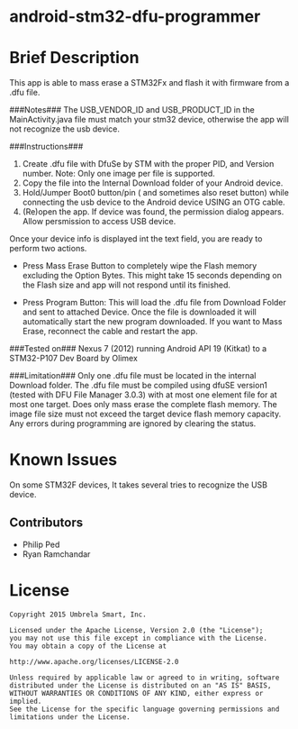 # android-stm32-dfu-programmer #
Brief Description
=======
This app is able to mass erase a STM32Fx and
flash it with firmware from a .dfu file.

###Notes###
The USB_VENDOR_ID and USB_PRODUCT_ID in the MainActivity.java 
file must match your stm32 device, 
otherwise the app will not recognize the usb device.

###Instructions###
1.	Create .dfu file with DfuSe by STM with the proper
	PID, and Version number.
	Note: Only one image per file is supported.
2.	Copy the file into the Internal Download folder 
	of your Android	device. 
3.	Hold/Jumper Boot0 button/pin ( and sometimes also reset button)
	while connecting the usb device to the Android device 
	USING an OTG cable.
4.	(Re)open the app. If device was found, the permission dialog 
	appears. Allow persmission to access USB device.

Once your device info is displayed int the text field,
you are ready to perform two actions.

*	Press Mass Erase Button to completely wipe the Flash
memory excluding the Option Bytes. This might take 15 seconds 
depending on the Flash size and app will not respond
until its finished.

*	Press Program Button: This will load the .dfu file from
Download Folder and sent to attached Device. Once the file
is downloaded it will automatically start the new program
downloaded. If you want to Mass Erase, reconnect the cable and
restart the app.
	


###Tested on###
Nexus 7 (2012) running Android API 19 (Kitkat) to a STM32-P107 Dev Board by Olimex

###Limitation###
Only one .dfu file must be located in the internal 
Download folder.
The .dfu file must be compiled using dfuSE version1
(tested with DFU File Manager 3.0.3) with at most 
one element file for at most one target.
Does only mass erase the complete flash memory.
The image file size must not exceed the target device
flash memory capacity.
Any errors during programming are ignored by clearing the
status.

Known Issues
=======
On some STM32F devices, It takes several tries to recognize
the USB device.

Contributors
------
* Philip Ped
* Ryan Ramchandar

License
=======
	Copyright 2015 Umbrela Smart, Inc.

	Licensed under the Apache License, Version 2.0 (the "License");
	you may not use this file except in compliance with the License.
	You may obtain a copy of the License at

   	http://www.apache.org/licenses/LICENSE-2.0

	Unless required by applicable law or agreed to in writing, software
	distributed under the License is distributed on an "AS IS" BASIS,
	WITHOUT WARRANTIES OR CONDITIONS OF ANY KIND, either express or implied.
	See the License for the specific language governing permissions and
	limitations under the License.
